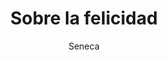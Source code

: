 ---
title: "Sobre la felicidad"
subtitle: ""
description: ""
layout: book
author: Seneca
started: 2020-12-23
read: 2020-12-23
status: read
rating: 0
color: 
cover: 
pages: 118
progress: 0
link: 
---
